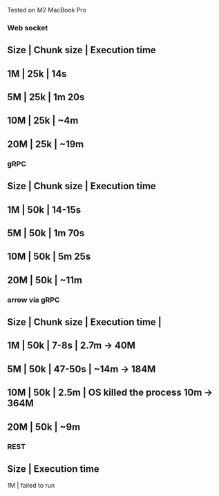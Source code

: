 Tested on M2 MacBook Pro

### Web socket

## Size | Chunk size | Execution time

## 1M | 25k | 14s

## 5M | 25k | 1m 20s

## 10M | 25k | ~4m

## 20M | 25k | ~19m

### gRPC

## Size | Chunk size | Execution time

## 1M | 50k | 14-15s

## 5M | 50k | 1m 70s

## 10M | 50k | 5m 25s

## 20M | 50k | ~11m

### arrow via gRPC

## Size | Chunk size | Execution time |

## 1M | 50k | 7-8s | 2.7m -> 40M

## 5M | 50k | 47-50s | ~14m -> 184M

## 10M | 50k | 2.5m | OS killed the process 10m -> 364M

## 20M | 50k | ~9m

### REST

## Size | Execution time

1M | failed to run
